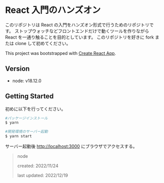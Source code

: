 # React 入門のハンズオン

このリポジトリは React の入門をハンズオン形式で行うためのリポジトリです。
ストップウォッチなどフロントエンドだけで動くツールを作りながら React を一通り触ることを目的としています。
このリポジトリを好きに fork または clone して初めてください。

This project was bootstrapped with [Create React App](https://github.com/facebook/create-react-app).

## Version

- node: v18.12.0

## Getting Started

初めに以下を行ってください。

```bash
#パッケージインストール
$ yarn

#開発環境のサーバー起動
$ yarn start
```

サーバー起動後 [http://localhost:3000](http://localhost:3000) にブラウザでアクセスする。

> node
>
> created: 2022/11/24
>
> last updated: 2022/12/19
